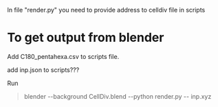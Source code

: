 In file "render.py" you need to provide address to celldiv file in scripts

# To get output from blender
Add C180_pentahexa.csv to scripts file.

add inp.json to scripts???


Run
> blender --background CellDiv.blend --python render.py -- inp.xyz
